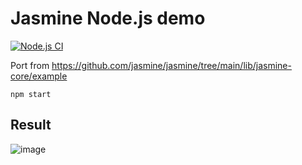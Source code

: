 # Jasmine Node.js demo
[![Node.js CI](https://github.com/Soul-Master/jasmine-node-demo/actions/workflows/main.yml/badge.svg)](https://github.com/Soul-Master/jasmine-node-demo/actions/workflows/main.yml)

Port from
https://github.com/jasmine/jasmine/tree/main/lib/jasmine-core/example

```
npm start
```

## Result
![image](https://user-images.githubusercontent.com/442046/213913786-5c365578-8051-4f92-a731-73d8ef1bb5b8.png)
